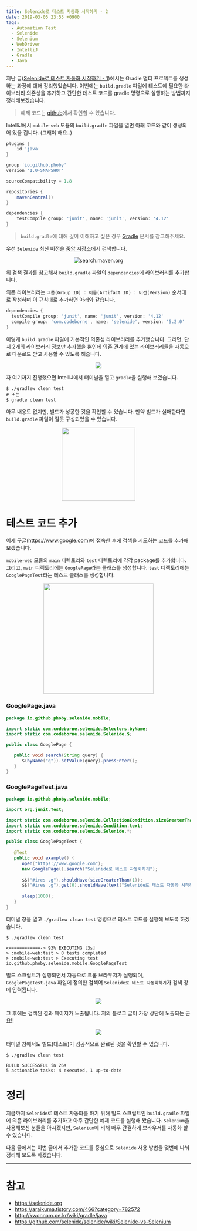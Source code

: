```yaml
---
title: Selenide로 테스트 자동화 시작하기 - 2
date: 2019-03-05 23:53 +0900
tags:
  - Automation Test
  - Selenide
  - Selenium
  - WebDriver
  - IntelliJ
  - Gradle
  - Java
---
```

지난 글([Selenide로 테스트 자동화 시작하기 - 1](https://phoby.github.io/start-web-automation-test-width-selenide/))에서는 Gradle 멀티 프로젝트를 생성하는 과정에 대해 정리했었습니다.
이번에는 `build.gradle` 파일에 테스트에 필요한 라이브러리 의존성을 추가하고 간단한 테스트 코드를 gradle 명령으로 실행하는 방법까지 정리해보겠습니다.

> 예제 코드는 [github](https://github.com/phoby/web-testing)에서 확인할 수 있습니다. 

IntelliJ에서 `mobile-web` 모듈의 `build.gradle` 파일을 열면 아래 코드와 같이 생성되어 있을 겁니다. (그래야 해요..)

``` groovy {.line-numbers}
plugins {
    id 'java'
}

group 'io.github.phoby'
version '1.0-SNAPSHOT'

sourceCompatibility = 1.8

repositories {
    mavenCentral()
}

dependencies {
    testCompile group: 'junit', name: 'junit', version: '4.12'
}
```

> `build.gradle`에 대해 깊이 이해하고 싶은 경우 [Gradle](https://gradle.org/) 문서를 참고해주세요.

우선 `Selenide` 최신 버전을 [중앙 저장소](https://search.maven.org)에서 검색합니다. 

<p align="center">
  <img src="/images/2019-03-05/selenide-2-01.png" alt="search.maven.org">
</p>

위 검색 결과를 참고해서 `build.gradle` 파일의 `dependencies`에 라이브러리를 추가합니다.

의존 라이브러리는 `그룹(Group ID) : 이름(Artifact ID) : 버전(Version)` 순서대로 작성하며 이 규칙대로 추가하면 아래와 같습니다.

``` groovy
dependencies {
  testCompile group: 'junit', name: 'junit', version: '4.12'
  compile group: 'com.codeborne', name: 'selenide', version: '5.2.0'
}
```

이렇게 `build.gradle` 파일에 기본적인 의존성 라이브러리를 추가했습니다. 그러면, 단지 2개의 라이브러리 정보만 추가했을 뿐인데 의존 관계에 있는 라이브러리들을 자동으로 다운로드 받고 사용할 수 있도록 해줍니다.

<p align="center">
  <img src="/images/2019-03-05/selenide-2-02.png" >
</p>

자 여기까지 진행했으면 IntelliJ에서 터미널을 열고 `gradle`을 실행해 보겠습니다.

``` shell
$ ./gradlew clean test
# 또는
$ gradle clean test
```

아무 내용도 없지만, 빌드가 성공한 것을 확인할 수 있습니다. 
만약 빌드가 실패한다면 `build.gradle` 파일이 잘못 구성되었을 수 있습니다.

<p align="center">
  <img src="/images/2019-03-05/selenide-2-03.png" style="width: 200px">
</p>

# 테스트 코드 추가

이제 구글(https://www.google.com)에 접속한 후에 검색을 시도하는 코드를 추가해보겠습니다.

`mobile-web` 모듈의 `main` 디렉토리와 `test` 디렉토리에 각각 package를 추가합니다.
그리고, `main` 디렉토리에는 `GooglePage`라는 클래스를 생성합니다.
`test` 디렉토리에는 `GooglePageTest`라는 테스트 클래스를 생성합니다.

<p align="center">
  <img src="/images/2019-03-05/selenide-2-04.png" style="width: 300px">
</p>

### GooglePage.java
``` java
package io.github.phoby.selenide.mobile;

import static com.codeborne.selenide.Selectors.byName;
import static com.codeborne.selenide.Selenide.$;

public class GooglePage {

   public void search(String query) {
      $(byName("q")).setValue(query).pressEnter();
   }
}
```

### GooglePageTest.java
``` java
package io.github.phoby.selenide.mobile;

import org.junit.Test;

import static com.codeborne.selenide.CollectionCondition.sizeGreaterThan;
import static com.codeborne.selenide.Condition.text;
import static com.codeborne.selenide.Selenide.*;

public class GooglePageTest {
   
   @Test
   public void example() {
      open("https://www.google.com");
      new GooglePage().search("Selenide로 테스트 자동화하기");
      
      $$("#ires .g").shouldHave(sizeGreaterThan(1));
      $$("#ires .g").get(0).shouldHave(text("Selenide로 테스트 자동화 시작하기"));
      
      sleep(1000);
   }
}
```

터미널 창을 열고 `./gradlew clean test` 명령으로 테스트 코드를 실행해 보도록 하겠습니다.

``` shell
$ ./gradlew clean test

<============-> 93% EXECUTING [3s]
> :mobile-web:test > 0 tests completed
> :mobile-web:test > Executing test io.github.phoby.selenide.mobile.GooglePageTest
```
빌드 스크립트가 실행되면서 자동으로 크롬 브라우저가 실행되며, `GooglePageTest.java` 파일에 정의한 검색어 `Selenide로 테스트 자동화하기`가 검색 창에 입력됩니다.

<p align="center">
  <img src="/images/2019-03-05/selenide-2-05.png">
</p>

그 후에는 검색된 결과 페이지가 노출됩니다. 
저의 블로그 글이 가장 상단에 노출되는 군요!! 

<p align="center">
  <img src="/images/2019-03-05/selenide-2-06.png">
</p>

터미널 창에서도 빌드(테스트)가 성공적으로 완료된 것을 확인할 수 있습니다.

``` shell
$ ./gradlew clean test

BUILD SUCCESSFUL in 26s
5 actionable tasks: 4 executed, 1 up-to-date
```

# 정리

지금까지 `Selenide`로 테스트 자동화를 하기 위해 빌드 스크립트인 `build.gradle` 파일에 의존 라이브러리를 추가하고 아주 간단한 예제 코드를 실행해 봤습니다.
`Selenium`을 사용해보신 분들을 아시겠지만, `Selenium`에 비해 매우 간결하게 브라우저를 자동화 할 수 있습니다.

다음 글에서는 이번 글에서 추가한 코드를 중심으로 `Selenide` 사용 방법을 몇번에 나눠 정리해 보도록 하겠습니다.

---

# 참고

- https://selenide.org
- https://araikuma.tistory.com/466?category=782572
- http://kwonnam.pe.kr/wiki/gradle/java
- https://github.com/selenide/selenide/wiki/Selenide-vs-Selenium


